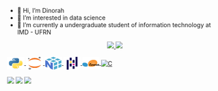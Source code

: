- 👋 Hi, I’m Dinorah
- 👀 I’m interested in data science
- 🌱 I’m currently a undergraduate student of information technology at IMD - UFRN

<div align="center">
  <a href="https://github.com/dinorahfariasc">
    
  <img height="180em" src="https://github-readme-stats-sigma-five.vercel.app/api?username=dinorahfariasc&show_icons=true&theme=monokai"/>
  <img height="180em" src="https://github-readme-stats-sigma-five.vercel.app/api/top-langs/?username=dinorahfariasc&layout=compact&langs_count=7&theme=monokai"/>
    
    
</div>
  <div style="display: inline_block"><br>
  
  <img align="center" alt="Python" height="30" width="40" src="https://raw.githubusercontent.com/devicons/devicon/master/icons/python/python-original.svg">
  <img align="center" alt="jupyter" height="30" width="40" src="https://raw.githubusercontent.com/devicons/devicon/master/icons/jupyter/jupyter-original.svg">
  <img align="center" alt="Python" height="30" width="40" src="https://raw.githubusercontent.com/devicons/devicon/master/icons/numpy/numpy-original.svg">
  <img align="center" alt="Pandas" height="30" width="40" src="https://raw.githubusercontent.com/devicons/devicon/master/icons/pandas/pandas-original.svg">
  <img align="center" alt="SciKit-Learn" height="30" width="40" src="https://raw.githubusercontent.com/devicons/devicon/master/icons/scikitlearn/scikitlearn-original.svg">
  <img align="center" alt="C" height="30" width="40" src="https://raw.githubusercontent.com/devicons/devicon/master/icons/scikitlearn/c-original.svg">
  
</div>

<div> 
  <br>
  <a href="https://www.instagram.com/dinorahfariasc/" target="_blank"><img src="https://img.shields.io/badge/-Instagram-%23E4405F?style=for-the-badge&logo=instagram&logoColor=white" target="_blank"></a>
  <a href = "mailto:dinorahfarias@outlook.com"><img src="https://img.shields.io/badge/-Gmail-%23333?style=for-the-badge&logo=gmail&logoColor=white" target="_blank"></a>
  <a href="https://www.linkedin.com/in/dinorah-farias-a38182207/" target="_blank"><img src="https://img.shields.io/badge/-LinkedIn-%230077B5?style=for-the-badge&logo=linkedin&logoColor=white" target="_blank"></a> 
 

  
 <br>
</div>



<!---[![Top Langs](https://github-readme-stats.vercel.app/api/top-langs/?username=dinorahfariasc&layout=compact)](https://github.com/dinorahfariasc/github-readme-stats)

--->

<!---
dinorahfariasc/dinorahfariasc is a ✨ special ✨ repository because its `README.md` (this file) appears on your GitHub profile.
You can click the Preview link to take a look at your changes.

[![dinorah's github activity graph](https://github-readme-activity-graph.vercel.app/graph?username=dinorahfariasc&bg_color=201d1d&color=f7e4f0&line=ff7033&point=df2063&area=true&hide_border=true)](https://github.com/ashutosh00710/github-readme-activity-graph)

--->
